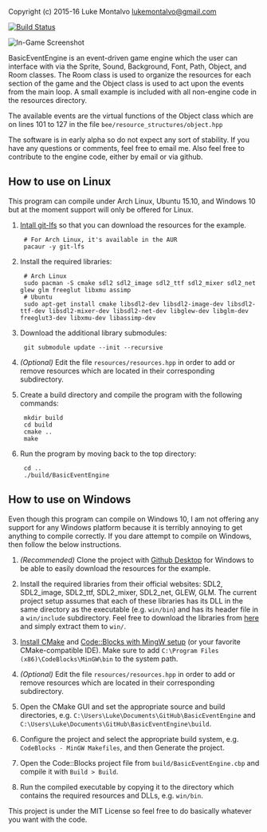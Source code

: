 Copyright (c) 2015-16 Luke Montalvo <lukemontalvo@gmail.com>

[![Build Status](https://travis-ci.org/piluke/BasicEventEngine.svg?branch=master)](https://travis-ci.org/piluke/BasicEventEngine)

![In-Game Screenshot](https://github.com/piluke/BasicEventEngine/raw/master/screenshot.png)

BasicEventEngine is an event-driven game engine which the user can interface
with via the Sprite, Sound, Background, Font, Path, Object, and Room classes.
The Room class is used to organize the resources for each section of the game
and the Object class is used to act upon the events from the main loop. A small
example is included with all non-engine code in the resources directory.

The available events are the virtual functions of the Object class which are on
lines 101 to 127 in the file ``bee/resource_structures/object.hpp``

The software is in early alpha so do not expect any sort of stability. If you
have any questions or comments, feel free to email me. Also feel free to
contribute to the engine code, either by email or via github.

## How to use on Linux

This program can compile under Arch Linux, Ubuntu 15.10, and Windows 10 but at
the moment support will only be offered for Linux.

1. [Intall git-lfs][1] so that you can download the resources for the example.

        # For Arch Linux, it's available in the AUR
        pacaur -y git-lfs

2. Install the required libraries:

        # Arch Linux
        sudo pacman -S cmake sdl2 sdl2_image sdl2_ttf sdl2_mixer sdl2_net glew glm freeglut libxmu assimp
        # Ubuntu
        sudo apt-get install cmake libsdl2-dev libsdl2-image-dev libsdl2-ttf-dev libsdl2-mixer-dev libsdl2-net-dev libglew-dev libglm-dev freeglut3-dev libxmu-dev libassimp-dev

3. Download the additional library submodules:

        git submodule update --init --recursive

4. *(Optional)* Edit the file ``resources/resources.hpp`` in order to add or remove resources which are located in their corresponding subdirectory.

5. Create a build directory and compile the program with the following commands:

        mkdir build
        cd build
        cmake ..
        make

6. Run the program by moving back to the top directory:

        cd ..
        ./build/BasicEventEngine

## How to use on Windows

Even though this program can compile on Windows 10, I am not offering any
support for any Windows platform because it is terribly annoying to get
anything to compile correctly. If you dare attempt to compile on Windows, then
follow the below instructions.

1. *(Recommended)* Clone the project with [Github Desktop][2] for Windows to be able to easily download the resources for the example.

2. Install the required libraries from their official websites: SDL2, SDL2_image, SDL2_ttf, SDL2_mixer, SDL2_net, GLEW, GLM.
The current project setup assumes that each of these libraries has its DLL in the same directory as the executable (e.g. ``win/bin``) and has its header file in a ``win/include`` subdirectory.
Feel free to download the libraries from [here][3] and simply extract them to ``win/``.

3. [Install CMake][4] and [Code::Blocks with MingW setup][5] (or your favorite CMake-compatible IDE). Make sure to add ``C:\Program Files (x86)\CodeBlocks\MinGW\bin`` to the system path.

4. *(Optional)* Edit the file ``resources/resources.hpp`` in order to add or remove resources which are located in their corresponding subdirectory.

5. Open the CMake GUI and set the appropriate source and build directories, e.g. ``C:\Users\Luke\Documents\GitHub\BasicEventEngine`` and ``C:\Users\Luke\Documents\GitHub\BasicEventEngine\build``.

6. Configure the project and select the appropriate build system, e.g. ``CodeBlocks - MinGW Makefiles``, and then Generate the project.

7. Open the Code::Blocks project file from ``build/BasicEventEngine.cbp`` and compile it with ``Build > Build``.

8. Run the compiled executable by copying it to the directory which contains the required resources and DLLs, e.g. ``win/bin``.

This project is under the MIT License so feel free to do basically whatever you want with the code.

[1]: https://git-lfs.github.com/                        "Git LFS instructions"
[2]: https://desktop.github.com/                        "Github Desktop for Windows"
[3]: https://lukemontalvo.us/BasicEventEngine/win.zip   "Windows Library Files"
[4]: https://cmake.org/download/                        "CMake"
[5]: http://codeblocks.org/downloads/26                 "Code::Blocks"
